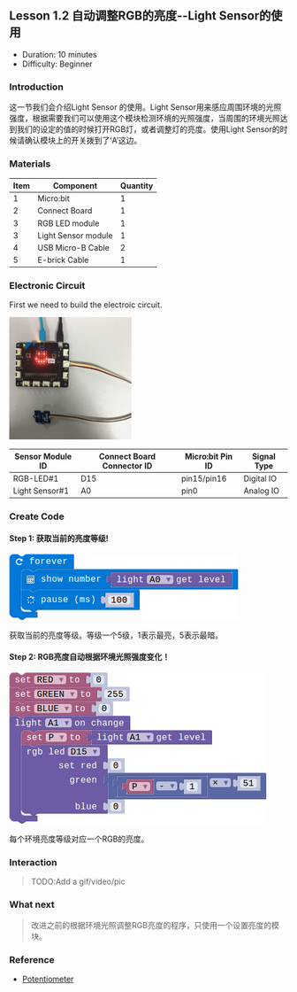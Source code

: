 ## Lesson 1.2 自动调整RGB的亮度--Light Sensor的使用

- Duration: 10 minutes
- Difficulty: Beginner

### Introduction

这一节我们会介绍Light Sensor 的使用。Light Sensor用来感应周围环境的光照强度，根据需要我们可以使用这个模块检测环境的光照强度，当周围的环境光照达到我们的设定的值的时候打开RGB灯，或者调整灯的亮度。使用Light Sensor的时候请确认模块上的开关拨到了‘A’这边。

### Materials

| Item |     Component          | Quantity |
|------  |-------------------          |----------    |
|    1   | Micro:bit                   |        1      |
|    2   | Connect Board          |        1     |
|    3   | RGB LED module      |        1     |
|    3   | Light Sensor module  |        1      |
|    4   | USB Micro-B Cable   |        2     |
|    5   | E-brick Cable            |        1     |

### Electronic Circuit

First we need to build the electroic circuit.

![dfsd](./image/lesson01-switch/electronic_circuit.png)

| Sensor Module ID | Connect Board Connector ID | Micro:bit Pin ID | Signal Type |
|------------------|----------------------------|------------------|-------------|
| RGB-LED#1        | D15                         | pin15/pin16             | Digital IO  |
| Light Sensor#1        | A0                         | pin0             | Analog IO  |

### Create Code

#### Step 1: 获取当前的亮度等级!

 ![dfsd](./image/lesson03-Light-Sensor/get-light-level.png)
 
获取当前的亮度等级。等级一个5级，1表示最亮，5表示最暗。

#### Step 2: RGB亮度自动根据环境光照强度变化！

 ![dfsd](./image/lesson03-Light-Sensor/on-light-change.png)
 
每个环境亮度等级对应一个RGB的亮度。

### Interaction

> TODO:Add a gif/video/pic

### What next

> 改进之前的根据环境光照调整RGB亮度的程序，只使用一个设置亮度的模块。

### Reference

- [Potentiometer](https://en.wikipedia.org/wiki/Potentiometer)
